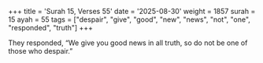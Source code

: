 +++
title = 'Surah 15, Verses 55'
date = '2025-08-30'
weight = 1857
surah = 15
ayah = 55
tags = ["despair", "give", "good", "new", "news", "not", "one", "responded", "truth"]
+++

They responded, “We give you good news in all truth, so do not be one of those who despair.”